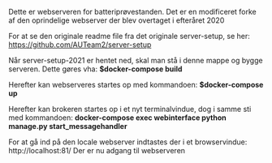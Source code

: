 Dette er webserveren for batteriprøvestanden.
Det er en modificeret forke af den oprindelige webserver der blev overtaget i efteråret 2020

For at se den originale readme file fra det originale server-setup, se her:
https://github.com/AUTeam2/server-setup


Når server-setup-2021 er hentet ned, skal man stå i denne mappe og bygge serveren. 
Dette gøres vha:
**$docker-compose build**

Herefter kan webserveres startes op med kommandoen: 
**$docker-compose up**

Herefter kan brokeren startes op i et nyt terminalvindue, dog i samme sti med kommandoen: 
**docker-compose exec webinterface python manage.py start_messagehandler**

For at gå ind på den locale webserver indtastes der i et browservindue:
http://localhost:81/
Der er nu adgang til webserveren
